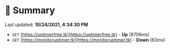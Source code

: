 # 📖 Summary
Last updated: **10/24/2021, 4:34:30 PM**

- `GET` [https://uptimerfree.tk](https://uptimerfree.tk) - **Up** (8706ms)
- `GET` [https://monitoruptimer.tk](https://monitoruptimer.tk) - **Down** (63ms)
